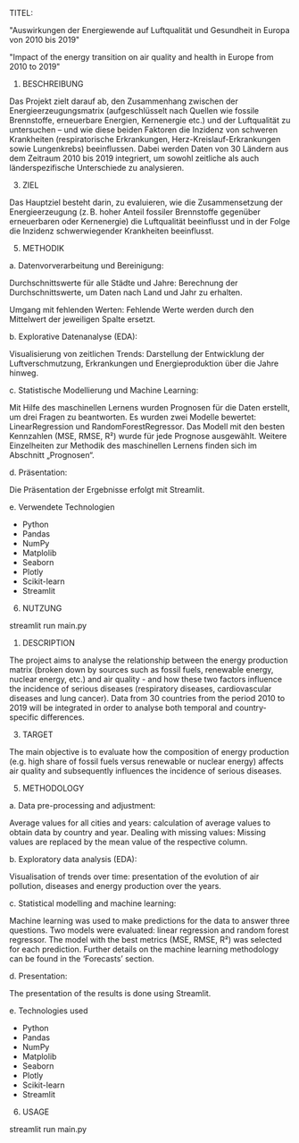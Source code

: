 TITEL:

"Auswirkungen der Energiewende auf Luftqualität und Gesundheit in Europa von 2010 bis 2019"

"Impact of the energy transition on air quality and health in Europe from 2010 to 2019"


1. BESCHREIBUNG
   
Das Projekt zielt darauf ab, den Zusammenhang zwischen der Energieerzeugungsmatrix (aufgeschlüsselt nach Quellen wie fossile Brennstoffe, erneuerbare Energien, Kernenergie etc.) und der Luftqualität zu untersuchen – und wie diese beiden Faktoren die Inzidenz von schweren Krankheiten (respiratorische Erkrankungen, Herz-Kreislauf-Erkrankungen sowie Lungenkrebs) beeinflussen. Dabei werden Daten von 30 Ländern aus dem Zeitraum 2010 bis 2019 integriert, um sowohl zeitliche als auch länderspezifische Unterschiede zu analysieren.


3. ZIEL
   
Das Hauptziel besteht darin, zu evaluieren, wie die Zusammensetzung der Energieerzeugung (z. B. hoher Anteil fossiler Brennstoffe gegenüber erneuerbaren oder Kernenergie) die Luftqualität beeinflusst und in der Folge die Inzidenz schwerwiegender Krankheiten beeinflusst.


5. METHODIK
   
a. Datenvorverarbeitung und Bereinigung:

Durchschnittswerte für alle Städte und Jahre: Berechnung der Durchschnittswerte, um Daten nach Land und Jahr zu erhalten.

Umgang mit fehlenden Werten: Fehlende Werte werden durch den Mittelwert der jeweiligen Spalte ersetzt.

b. Explorative Datenanalyse (EDA):

Visualisierung von zeitlichen Trends: Darstellung der Entwicklung der Luftverschmutzung, Erkrankungen und Energieproduktion über die Jahre hinweg.

c. Statistische Modellierung und Machine Learning:

Mit Hilfe des maschinellen Lernens wurden Prognosen für die Daten erstellt, um drei Fragen zu beantworten. Es wurden zwei Modelle bewertet: LinearRegression und RandomForestRegressor. Das Modell mit den besten Kennzahlen (MSE, RMSE, R²) wurde für jede Prognose ausgewählt. Weitere Einzelheiten zur Methodik des maschinellen Lernens finden sich im Abschnitt „Prognosen“.

d. Präsentation:

Die Präsentation der Ergebnisse erfolgt mit Streamlit.

e. Verwendete Technologien
- Python
- Pandas
- NumPy
- Matplolib
- Seaborn
- Plotly
- Scikit-learn
- Streamlit

6. NUTZUNG

streamlit run main.py






1. DESCRIPTION
   
The project aims to analyse the relationship between the energy production matrix (broken down by sources such as fossil fuels, renewable energy, nuclear energy, etc.) and air quality - and how these two factors influence the incidence of serious diseases (respiratory diseases, cardiovascular diseases and lung cancer). Data from 30 countries from the period 2010 to 2019 will be integrated in order to analyse both temporal and country-specific differences.


3. TARGET

The main objective is to evaluate how the composition of energy production (e.g. high share of fossil fuels versus renewable or nuclear energy) affects air quality and subsequently influences the incidence of serious diseases.


5. METHODOLOGY
   
a. Data pre-processing and adjustment:

Average values for all cities and years: calculation of average values to obtain data by country and year.
Dealing with missing values: Missing values are replaced by the mean value of the respective column.

b. Exploratory data analysis (EDA):

Visualisation of trends over time: presentation of the evolution of air pollution, diseases and energy production over the years.

c. Statistical modelling and machine learning:

Machine learning was used to make predictions for the data to answer three questions. Two models were evaluated: linear regression and random forest regressor. The model with the best metrics (MSE, RMSE, R²) was selected for each prediction. Further details on the machine learning methodology can be found in the ‘Forecasts’ section.

d. Presentation: 

The presentation of the results is done using Streamlit.

e. Technologies used
- Python
- Pandas
- NumPy
- Matplolib
- Seaborn
- Plotly
- Scikit-learn
- Streamlit

6. USAGE

streamlit run main.py

